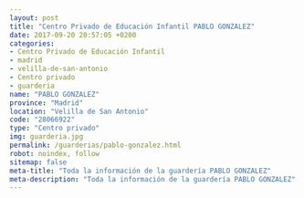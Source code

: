 ```yaml
---
layout: post
title: "Centro Privado de Educación Infantil PABLO GONZALEZ"
date: 2017-09-20 20:57:05 +0200
categories:
- Centro Privado de Educación Infantil
- madrid
- velilla-de-san-antonio
- Centro privado
- guarderia
name: "PABLO GONZALEZ"
province: "Madrid"
location: "Velilla de San Antonio"
code: "28066922"
type: "Centro privado"
img: guarderia.jpg
permalink: /guarderias/pablo-gonzalez.html
robot: noindex, follow
sitemap: false
meta-title: "Toda la información de la guardería PABLO GONZALEZ"
meta-description: "Toda la información de la guardería PABLO GONZALEZ"
---
```


